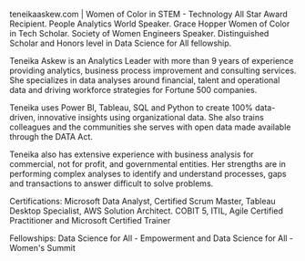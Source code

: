 teneikaaskew.com | Women of Color in STEM - Technology All Star Award Recipient. People Analytics World Speaker. Grace Hopper Women of Color in Tech Scholar. Society of Women Engineers Speaker. Distinguished Scholar and Honors level in Data Science for All fellowship.

Teneika Askew is an Analytics Leader with more than 9 years of experience providing analytics, business process improvement and consulting services. She specializes in data analyses around financial, talent and operational data and driving workforce strategies for Fortune 500 companies.

Teneika uses Power BI, Tableau, SQL and Python to create 100% data-driven, innovative insights using organizational data. She also trains colleagues and the communities she serves with open data made available through the DATA Act.

Teneika also has extensive experience with business analysis for commercial, not for profit, and governmental entities. Her strengths are in performing complex analyses to identify and understand processes, gaps and transactions to answer difficult to solve problems.

Certifications: Microsoft Data Analyst, Certified Scrum Master, Tableau Desktop Specialist, AWS Solution Architect. COBIT 5, ITIL, Agile Certified Practitioner and Microsoft Certified Trainer

Fellowships: Data Science for All - Empowerment and Data Science for All - Women's Summit

